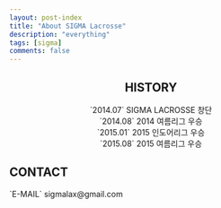 ```yaml
---
layout: post-index
title: "About SIGMA Lacrosse"
description: "everything"
tags: [sigma]
comments: false
---
```

<article>
  <div style="text-align: center">
    <h2>HISTORY</h2>
    	`2014.07`  SIGMA LACROSSE 창단 <br>
	`2014.08`  2014 여름리그 우승<br>
	`2015.01`  2015 인도어리그 우승<br>
	`2015.08`  2015 여름리그 우승<br>
  </div>
  <h2>CONTACT</h2>
	`E-MAIL`  sigmalax@gmail.com
</article>



